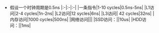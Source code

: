 * 假设一个时钟周期是0.5ns
|:-|:-|:-|
|一条指令|1-10 cycles|0.5ns-5ns|
|L1访问|2-4 cycles|1n-2ns|
|L2访问|12 sycles|6ns|
|L3访问| 42 cycles|32ns|
|内存访问|1000 cycles|500ns|
|网络访问|||
|SSD访问：||10us|
|HDD访问：||1ms|
